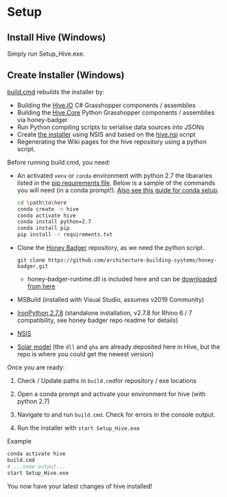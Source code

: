 # Setup

## Install Hive (Windows)

Simply run Setup_Hive.exe.

## Create Installer (Windows)

[build.cmd](build.cmd) rebuilds the installer by:

- Building the [Hive.IO](../src/Hive.IO) C# Grasshopper components / assemblies
- Building the [Hive.Core](../src/Hive.Core) Python Grasshopper components / assemblies via honey-badger
- Run Python compiling scripts to serialise data sources into JSONs
- Create [the installer](Setup_Hive.exe) using NSIS and based on the [hive.nsi](hive.nsi) script
- Regenerating the Wiki pages for the hive repository using a python script.

Before running build.cmd, you need:

- An activated `venv` or `conda` environment with python 2.7 the libararies listed in the [pip requirements file](requirements.txt). Below is a sample of the commands you will need (in a conda prompt!). [Also see this guide for conda setup](https://docs.conda.io/projects/conda/en/latest/user-guide/getting-started.html). 

  ```sh
  cd \path\to\here
  conda create -n hive
  conda activate hive
  conda install python=2.7
  conda install pip
  pip install -r requirements.txt
  ```

- Clone the [Honey Badger](https://github.com/architecture-building-systems/honey-badger) repository, as we need the python script.
  ```git
  git clone https://github.com/architecture-building-systems/honey-badger.git
  ```
  - honey-badger-runtime.dll is included here and can be [downloaded from here](https://github.com/architecture-building-systems/honey-badger/blob/master/honey-badger-runtime/bin/honey-badger-runtime.dll)
- MSBuild (installed with Visual Studio, assumes v2019 Community)
- [IronPython 2.7.8](https://github.com/IronLanguages/ironpython2/releases/tag/ipy-2.7.8) (standalone installation, v2.7.8 for Rhino 6 / 7 compatibility, see honey badger repo readme for details)
- [NSIS](https://nsis.sourceforge.io/Download)
- [Solar model](https://github.com/christophwaibel/GH_Solar_V2) (the `dll` and `gha` are already deposited here in Hive, but the repo is where you could get the newest version)

Once you are ready:

1. Check / Update paths in `build.cmd`for repository / exe locations
2. Open a conda prompt and activate your environment for hive (with python 2.7)

3. Navigate to and run `build.cmd`. Check for errors in the console output.
4. Run the installer with `start Setup_Hive.exe`

Example
```sh
conda activate hive
build.cmd
# ...some output...
start Setup_Hive.exe
```

You now have your latest changes of hive installed!